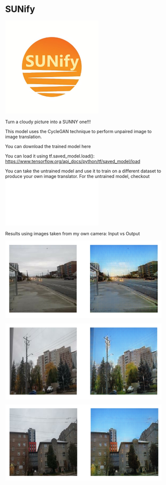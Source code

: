 # SUNify
<img src="SUNify.jpg" width="300px">

Turn a cloudy picture into a SUNNY one!!!

This model uses the CycleGAN technique to perform unpaired image to image translation.

You can <a src="https://drive.google.com/open?id=1YxaG1aUWy2EGobZ_V_FWJ1OOB2WbHE_-">download the trained model here</a> 

You can load it using tf.saved_model.load(): https://www.tensorflow.org/api_docs/python/tf/saved_model/load

You can take the untrained model and use it to train on a different dataset to produce your own image translator. For the untrained model, checkout ![sun_style.py](sun_style.py)

Results using images taken from my own camera:
Input vs Output

![example 1](examples/ex1.png)

![example 2](./examples/ex2.png)

![example 3](./examples/ex3.png)
